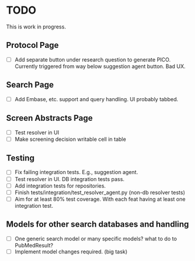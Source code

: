 # TODO

This is work in progress.

## Protocol Page

- [ ] Add separate button under research question to generate PICO. Currently
      triggered from way below suggestion agent button. Bad UX.

## Search Page

- [ ] Add Embase, etc. support and query handling. UI probably tabbed.

## Screen Abstracts Page

- [ ] Test resolver in UI
- [ ] Make screening decision writable cell in table

## Testing

- [ ] Fix failing integration tests. E.g., suggestion agent.
- [ ] Test resolver in UI. DB integration tests pass.
- [ ] Add integration tests for repositories.
- [ ] Finish tests/integration/test_resolver_agent.py (non-db resolver tests)
- [ ] Aim for at least 80% test coverage. With each feat having at least one
      integration test.

## Models for other search databases and handling

- [ ] One generic search model or many specific models? what to do to PubMedResult?
- [ ] Implement model changes required. (big task)
